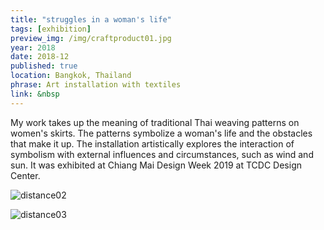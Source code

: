 ```yaml
---
title: "struggles in a woman's life"
tags: [exhibition]
preview_img: /img/craftproduct01.jpg
year: 2018
date: 2018-12
published: true
location: Bangkok, Thailand
phrase: Art installation with textiles
link: &nbsp
---
```


My work takes up the meaning of traditional Thai weaving patterns on women's skirts. The patterns symbolize a woman's life and the obstacles that make it up. The installation artistically explores the interaction of symbolism with external influences and circumstances, such as wind and sun. It was exhibited at Chiang Mai Design Week 2019 at TCDC Design Center.

![distance02](/img/craftproduct02.jpg)

![distance03](/img/craftproduct03.png)

